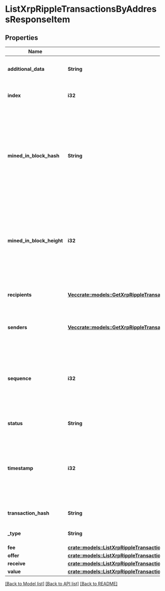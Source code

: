 # ListXrpRippleTransactionsByAddressResponseItem

## Properties

Name | Type | Description | Notes
------------ | ------------- | ------------- | -------------
**additional_data** | **String** | Represents any additional data that may be needed. | 
**index** | **i32** | Represents the index position of the transaction in the block. | 
**mined_in_block_hash** | **String** | Represents the hash of the block where this transaction was mined/confirmed for first time. The hash is defined as a cryptographic digital fingerprint made by hashing the block header twice through the SHA256 algorithm. | 
**mined_in_block_height** | **i32** | Represents the hight of the block where this transaction was mined/confirmed for first time. The height is defined as the number of blocks in the blockchain preceding this specific block. | 
**recipients** | [**Vec<crate::models::GetXrpRippleTransactionDetailsByTransactionIdResponseItemRecipients>**](GetXRPRippleTransactionDetailsByTransactionIDResponseItem_recipients.md) | Represents an object of addresses that receive the transactions. | 
**senders** | [**Vec<crate::models::GetXrpRippleTransactionDetailsByTransactionIdResponseItemSenders>**](GetXRPRippleTransactionDetailsByTransactionIDResponseItem_senders.md) | Represents an object of addresses that provide the funds. | 
**sequence** | **i32** | Defines the transaction input's sequence as an integer, which is is used when transactions are replaced with newer versions before LockTime. | 
**status** | **String** | Defines the status of the transaction. | 
**timestamp** | **i32** | Defines the exact date/time in Unix Timestamp when this transaction was mined, confirmed or first seen in Mempool, if it is unconfirmed. | 
**transaction_hash** | **String** | Represents the hash of the XRP transaction. | 
**_type** | **String** | Specifies the type of the transaction. | 
**fee** | [**crate::models::ListXrpRippleTransactionsByAddressResponseItemFee**](ListXRPRippleTransactionsByAddressResponseItem_fee.md) |  | 
**offer** | [**crate::models::ListXrpRippleTransactionsByAddressResponseItemOffer**](ListXRPRippleTransactionsByAddressResponseItem_offer.md) |  | 
**receive** | [**crate::models::ListXrpRippleTransactionsByAddressResponseItemReceive**](ListXRPRippleTransactionsByAddressResponseItem_receive.md) |  | 
**value** | [**crate::models::ListXrpRippleTransactionsByAddressResponseItemValue**](ListXRPRippleTransactionsByAddressResponseItem_value.md) |  | 

[[Back to Model list]](../README.md#documentation-for-models) [[Back to API list]](../README.md#documentation-for-api-endpoints) [[Back to README]](../README.md)



